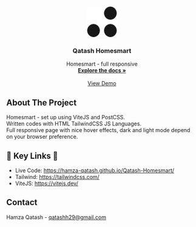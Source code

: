 <!-- PROJECT LOGO -->
<br />
<div align="center">
  <a target="_blank" href="https://github.com/Hamza-Qatash/Qatash-Homesmart">
    <img src="./assets/logomark.svg" alt="Logo" width="80" height="80">
  </a>

  <h3 align="center">Qatash Homesmart</h3>

  <p align="center">
    Homesmart - full responsive
    <br />
    <a href="https://github.com/Hamza-Qatash/Qatash-Homesmart"><strong>Explore the docs »</strong></a>
    <br />
    <br />
    <a href="https://hamza-qatash.github.io/Qatash-Homesmart/">View Demo</a>
  </p>
</div>

<!-- ABOUT THE PROJECT -->
## About The Project

Homesmart - set up using ViteJS and PostCSS. 
<br />
Written codes with HTML TailwindCSS JS Languages.
<br />
Full responsive page with nice hover effects, dark and light mode depend on your browser preference.

## 🔗  Key Links 🔗
- Live Code: https://hamza-qatash.github.io/Qatash-Homesmart/
- Tailwind: https://tailwindcss.com/
- ViteJS: https://vitejs.dev/

<!-- CONTACT -->
## Contact

Hamza Qatash - qatashh29@gmail.com